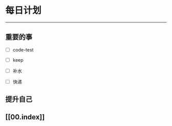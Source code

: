 
# 每日计划
---
## 重要的事

- [ ]  code-test
- [ ]  keep
- [ ]  补水
- [ ] 快递



## 提升自己

  



## [[00.index]]











